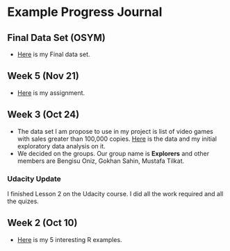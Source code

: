 # Example Progress Journal

## Final Data Set (OSYM)

+ [Here](files/2017_OSYM_academic_positions.RData) is my Final data set. 

## Week 5 (Nov 21)

+ [Here](files/Diamonds.html) is my assignment. 

## Week 3 (Oct 24)

+ The data set I am propose to use in my project is list of video games with sales greater than 100,000 copies. [Here](files/Assignment_2.html) is the data and my initial exploratory data analysis on it.
+ We decided on the groups. Our group name is **Explorers** and other members are Bengisu Oniz, Gokhan Sahin, Mustafa Tilkat.

### Udacity Update 

I finished Lesson 2 on the Udacity course. I did all the work required and all the quizes.

## Week 2 (Oct 10)

+ [Here](files/HW1_Progress_Journal_and_5_R_Examples.html) is my 5 interesting R examples. 

